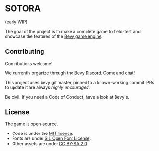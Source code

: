 # SOTORA
(early WIP)

The goal of the project is to make a complete game to field-test and showcase the features of the [Bevy game engine](https://github.com/bevyengine/bevy).

## Contributing
Contributions welcome!

We currently organize through the [Bevy Discord](https://discord.gg/bevy). Come and chat!

This project uses bevy git master, pinned to a known-working commit. PRs to update it are always *highly encouraged*.

Be civil. If you need a Code of Conduct, have a look at Bevy's.

## License
The game is open-source.

- Code is under the [MIT license](https://mit-license.org/).
- Fonts are under [SIL Open Font License](https://scripts.sil.org/cms/scripts/page.php?item_id=OFL).
- Other assets are under [CC BY-SA 2.0](http://creativecommons.org/licenses/by-sa/2.0/).

